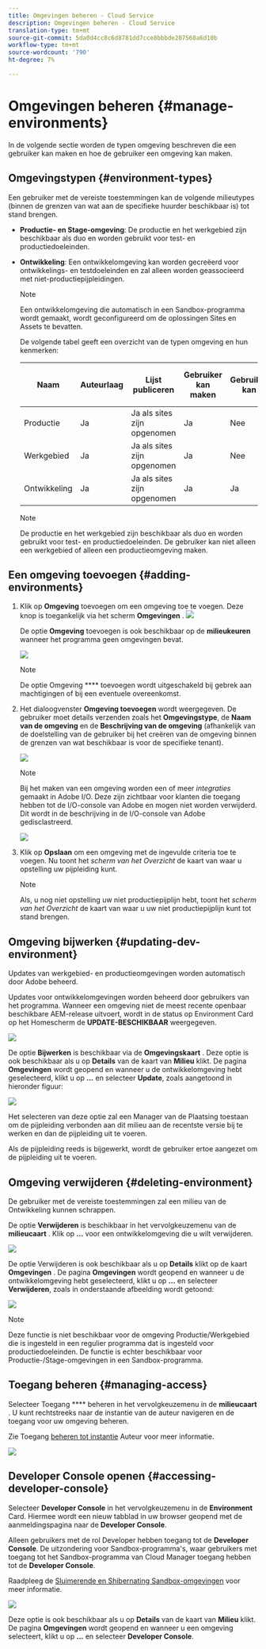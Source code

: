 ```yaml
---
title: Omgevingen beheren - Cloud Service
description: Omgevingen beheren - Cloud Service
translation-type: tm+mt
source-git-commit: 5da0d4cc8c6d8781dd7cce8bbbde207568a6d10b
workflow-type: tm+mt
source-wordcount: '790'
ht-degree: 7%

---
```



# Omgevingen beheren {#manage-environments}

In de volgende sectie worden de typen omgeving beschreven die een gebruiker kan maken en hoe de gebruiker een omgeving kan maken.

## Omgevingstypen {#environment-types}

Een gebruiker met de vereiste toestemmingen kan de volgende milieutypes (binnen de grenzen van wat aan de specifieke huurder beschikbaar is) tot stand brengen.

* **Productie- en Stage-omgeving**:
De productie en het werkgebied zijn beschikbaar als duo en worden gebruikt voor test- en productiedoeleinden.

* **Ontwikkeling**: Een ontwikkelomgeving kan worden gecreëerd voor ontwikkelings- en testdoeleinden en zal alleen worden geassocieerd met niet-productiepijpleidingen.

   >[!NOTE]
   >Een ontwikkelomgeving die automatisch in een Sandbox-programma wordt gemaakt, wordt geconfigureerd om de oplossingen Sites en Assets te bevatten.

   De volgende tabel geeft een overzicht van de typen omgeving en hun kenmerken:

   | Naam | Auteurlaag | Lijst publiceren | Gebruiker kan maken | Gebruiker kan | Pijpleiding die in verband kan worden gebracht met het milieu |
   |--- |--- |--- |--- |---|---|
   | Productie | Ja | Ja als sites zijn opgenomen | Ja | Nee | Productiepijpleiding |
   | Werkgebied | Ja | Ja als sites zijn opgenomen | Ja | Nee | Productiepijpleiding |
   | Ontwikkeling | Ja | Ja als sites zijn opgenomen | Ja | Ja | Niet-productiepijpleiding |

   >[!NOTE]
   >De productie en het werkgebied zijn beschikbaar als duo en worden gebruikt voor test- en productiedoeleinden.  De gebruiker kan niet alleen een werkgebied of alleen een productieomgeving maken.

## Een omgeving toevoegen {#adding-environments}


1. Klik op **Omgeving** toevoegen om een omgeving toe te voegen. Deze knop is toegankelijk via het scherm **Omgevingen** .
   ![](assets/environments-tab.png)

   De optie **Omgeving** toevoegen is ook beschikbaar op de **milieukeuren** wanneer het programma geen omgevingen bevat.

   ![](assets/no-environments.png)

   >[!NOTE]
   >De optie Omgeving **** toevoegen wordt uitgeschakeld bij gebrek aan machtigingen of bij een eventuele overeenkomst.

1. Het dialoogvenster **Omgeving toevoegen** wordt weergegeven. De gebruiker moet details verzenden zoals het **Omgevingstype**, de **Naam van de omgeving** en de **Beschrijving van de omgeving** (afhankelijk van de doelstelling van de gebruiker bij het creëren van de omgeving binnen de grenzen van wat beschikbaar is voor de specifieke tenant).

   ![](assets/add-environment2.png)

   >[!NOTE]
   >Bij het maken van een omgeving worden een of meer *integraties* gemaakt in Adobe I/O. Deze zijn zichtbaar voor klanten die toegang hebben tot de I/O-console van Adobe en mogen niet worden verwijderd. Dit wordt in de beschrijving in de I/O-console van Adobe gedisclastreerd.

   ![](assets/add-environment-image1.png)

1. Klik op **Opslaan** om een omgeving met de ingevulde criteria toe te voegen.  Nu toont het *scherm van het Overzicht* de kaart van waar u opstelling uw pijpleiding kunt.

   >[!NOTE]
   >Als, u nog niet opstelling uw niet productiepijplijn hebt, toont het *scherm van het Overzicht* de kaart van waar u uw niet productiepijplijn kunt tot stand brengen.

## Omgeving bijwerken {#updating-dev-environment}

Updates van werkgebied- en productieomgevingen worden automatisch door Adobe beheerd.

Updates voor ontwikkelomgevingen worden beheerd door gebruikers van het programma. Wanneer een omgeving niet de meest recente openbaar beschikbare AEM-release uitvoert, wordt in de status op Environment Card op het Homescherm de **UPDATE-BESCHIKBAAR** weergegeven.

![](assets/update-environ-1.png)


De optie **Bijwerken** is beschikbaar via de **Omgevingskaart** .
Deze optie is ook beschikbaar als u op **Details** van de kaart van **Milieu** klikt. De pagina **Omgevingen** wordt geopend en wanneer u de ontwikkelomgeving hebt geselecteerd, klikt u op **...** en selecteer **Update**, zoals aangetoond in hieronder figuur:

![](assets/environments-screen-update.png)

Het selecteren van deze optie zal een Manager van de Plaatsing toestaan om de pijpleiding verbonden aan dit milieu aan de recentste versie bij te werken en dan de pijpleiding uit te voeren.

Als de pijpleiding reeds is bijgewerkt, wordt de gebruiker ertoe aangezet om de pijpleiding uit te voeren.

## Omgeving verwijderen {#deleting-environment}

De gebruiker met de vereiste toestemmingen zal een milieu van de Ontwikkeling kunnen schrappen.

De optie **Verwijderen** is beschikbaar in het vervolgkeuzemenu van de **milieucaart** . Klik op **...** voor een ontwikkelomgeving die u wilt verwijderen.

![](assets/environ-delete.png)

De optie Verwijderen is ook beschikbaar als u op **Details** klikt op de kaart **Omgevingen** . De pagina **Omgevingen** wordt geopend en wanneer u de ontwikkelomgeving hebt geselecteerd, klikt u op **...** en selecteer **Verwijderen**, zoals in onderstaande afbeelding wordt getoond:

![](assets/environ-delete-2.png)


>[!NOTE]
>
>Deze functie is niet beschikbaar voor de omgeving Productie/Werkgebied die is ingesteld in een regulier programma dat is ingesteld voor productiedoeleinden. De functie is echter beschikbaar voor Productie-/Stage-omgevingen in een Sandbox-programma.

## Toegang beheren {#managing-access}

Selecteer Toegang **** beheren in het vervolgkeuzemenu in de **milieucaart** . U kunt rechtstreeks naar de instantie van de auteur navigeren en de toegang voor uw omgeving beheren.

Zie Toegang [beheren tot instantie](/help/onboarding/getting-access-to-aem-in-cloud/navigation.md#manage-access-aem) Auteur voor meer informatie.

![](assets/environ-manage-access.png)


## Developer Console openen {#accessing-developer-console}

Selecteer **Developer Console** in het vervolgkeuzemenu in de **Environment** Card. Hiermee wordt een nieuw tabblad in uw browser geopend met de aanmeldingspagina naar de **Developer Console**.

Alleen gebruikers met de rol Developer hebben toegang tot de **Developer Console**. De uitzondering voor Sandbox-programma&#39;s, waar gebruikers met toegang tot het Sandbox-programma van Cloud Manager toegang hebben tot de **Developer Console**.

Raadpleeg de [Sluimerende en Shibernating Sandbox-omgevingen](https://docs.adobe.com/content/help/en/experience-manager-cloud-service/onboarding/getting-access/cloud-service-programs/sandbox-programs.html#hibernating-introduction) voor meer informatie.


![](assets/environ-dev-console.png)

Deze optie is ook beschikbaar als u op **Details** van de kaart van **Milieu** klikt. De pagina **Omgevingen** wordt geopend en wanneer u een omgeving selecteert, klikt u op **...** en selecteer **Developer Console**.

